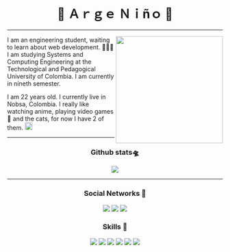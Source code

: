 <h1 align="center">💠 Ａｒｇｅ  Ｎｉñｏ 💠</h1>

---

<div>

<img src="https://media.giphy.com/media/IO2ICudgtBjby/giphy.gif" width="250" align="right"/>

<p align="left">
I am an engineering student, waiting to learn about web development. 👨🏻‍💻 I
am studying Systems and Computing Engineering at the Technological and
Pedagogical University of Colombia. I am currently in nineth semester.

I am 22 years old. I currently live in Nobsa, Colombia. I really like watching
anime, playing video games 👾 and the cats, for now I have 2 of
them. <img src="https://emojis.slackmojis.com/emojis/images/1588315024/8823/hyperkitty.gif?1588315024" width="18" />
</p>

</div>

---
<h3 align="center">Github stats🛸</h3>

<p align="center">
    <img align="center" src="https://github-readme-stats.vercel.app/api/top-langs/?username=argenh&layout=compact&theme=tokyonight" />
</p>

---
<h3 align="center">Social Networks 📱</h3>

<p align="center">
    <a href="https://www.linkedin.com/in/argenino/"><img src="https://img.shields.io/badge/LinkedIn-0077B5?style=for-the-badge&logo=linkedin&logoColor=white"/></a>
    <a href="https://twitter.com/NinoArge"><img src="https://img.shields.io/badge/Twitter-1DA1F2?style=for-the-badge&logo=twitter&logoColor=white"/></a>
    <a href="https://www.instagram.com/arge.nino/"><img src="https://img.shields.io/badge/Instagram-E4405F?style=for-the-badge&logo=instagram&logoColor=white"/></a>
</p>

<h3 align="center">Skills 🌌</h3>

<p align="center">
    <img src="https://img.shields.io/badge/Java-ED8B00?style=for-the-badge&logo=java&logoColor=white"/>
    <img src="https://img.shields.io/badge/HTML5-E34F26?style=for-the-badge&logo=html5&logoColor=white"/>
    <img src="https://img.shields.io/badge/CSS3-1572B6?style=for-the-badge&logo=css3&logoColor=white"/>
    <img src="https://img.shields.io/badge/JavaScript-F7DF1E?style=for-the-badge&logo=javascript&logoColor=black"/>
    <img src="https://img.shields.io/badge/React-20232A?style=for-the-badge&logo=react&logoColor=61DAFB"/>
    <img src="https://img.shields.io/badge/Python-3776AB?style=for-the-badge&logo=python&logoColor=white"/>
</p>
